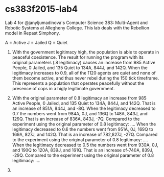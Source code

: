 # cs383f2015-lab4
Lab 4 for @janyljumadinova's Computer Science 383: Multi-Agent and Robotic Systems at Allegheny College. This lab deals with the Rebellion model in Repast Simphony.

A = Active
J = Jailed
Q = Quiet


1. With the government legitimacy high, the population is able to operate in peaceful coexistence.  The result for running the program with its original parameters (.8 legitimacy) causes an increase from 985 Active People, 0 Jailed, and 135 Quiet to 134A, 844J, and 142Q.  When the legitimacy increases to 0.9, all of the 1120 agents are quiet and none of them become active, and thus never rebel during the 150 tick timeframe.  This represents a population that operates peacefully without the presence of cops in a higly legitimate government.  


2. With the original parameter of 0.8 legitimacy an increase from 985 Active People, 0 Jailed, and 135 Quiet to 134A, 844J, and 142Q.  That is an increase of 851A, 844J, and -8Q.  When the legitimacy decreased to 0.7 the numbers went from 984A, 0J, and 136Q to 148A, 843J, and 129Q. That is an increase of 836A, 843J, -7Q.  Compared to the experiment using the original parameter of 0.8 legitimacy: ....  When the legitimacy decreased to 0.6 the numbers went from 951A, 0J, 169Q to 169A, 827J, and 142Q.  That is an increase of 782,827J, -27Q.  Compared to the experiment using the original parameter of 0.8 legitimacy: .... When the legitimacy decreased to 0.5 the numbers went from 930A, 0J, and 190Q to 120A, 839J, and 161Q.  That is an increase of-740A, 839J, -29Q.  Compared to the experiment using the original parameter of 0.8 legitimacy: ....



3. 


